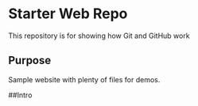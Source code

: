 # Starter Web Repo

This repository is for showing how Git and GitHub work

## Purpose

Sample website with plenty of files for demos.

##Intro